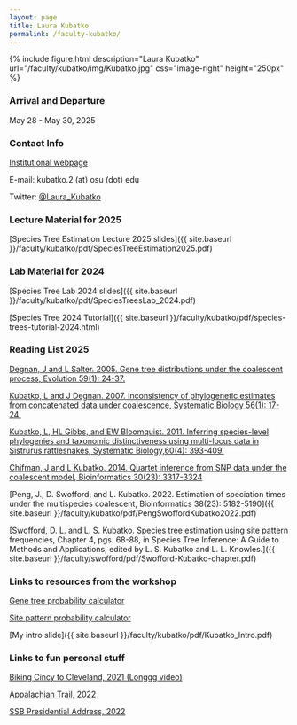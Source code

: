 ```yaml
---
layout: page
title: Laura Kubatko
permalink: /faculty-kubatko/
---
```

{% include figure.html description="Laura Kubatko" url="/faculty/kubatko/img/Kubatko.jpg" css="image-right" height="250px" %}

### Arrival and Departure

May 28 - May 30, 2025

### Contact Info

[Institutional webpage](http://www.stat.osu.edu/~lkubatko)

E-mail: kubatko.2 (at) osu (dot) edu

Twitter: [@Laura_Kubatko](https://twitter.com/Laura_Kubatko)


### Lecture Material for 2025

[Species Tree Estimation Lecture 2025 slides]({{ site.baseurl }}/faculty/kubatko/pdf/SpeciesTreeEstimation2025.pdf)


### Lab Material for 2024

[Species Tree Lab 2024 slides]({{ site.baseurl }}/faculty/kubatko/pdf/SpeciesTreesLab_2024.pdf)

[Species Tree 2024 Tutorial]({{ site.baseurl }}/faculty/kubatko/pdf/species-trees-tutorial-2024.html)


### Reading List 2025

[Degnan, J and L Salter. 2005. Gene tree distributions under the coalescent process, Evolution 59(1): 24-37.](http://www.stat.osu.edu/~lkubatko/degnan_salter2005.pdf)

[Kubatko, L and J Degnan. 2007. Inconsistency of phylogenetic estimates from concatenated data under coalescence, Systematic Biology 56(1): 17-24.](http://www.stat.osu.edu/~lkubatko/kubatko_degnan2007.pdf)

[Kubatko, L, HL Gibbs, and EW Bloomquist. 2011. Inferring species-level phylogenies and taxonomic distinctiveness using multi-locus data in Sistrurus rattlesnakes, Systematic Biology,60(4): 393-409.](http://www.stat.osu.edu/~lkubatko/Kubatkoetal2011.pdf)

[Chifman, J and L Kubatko. 2014. Quartet inference from SNP data under the coalescent model, Bioinformatics  30(23): 3317-3324](http://www.stat.osu.edu/~lkubatko/Chifman_Kubatko2014.pdf)

[Peng, J., D. Swofford, and L. Kubatko. 2022. Estimation of speciation times under the multispecies coalescent, Bioinformatics 38(23): 5182-5190]({{ site.baseurl }}/faculty/kubatko/pdf/PengSwoffordKubatko2022.pdf)

[Swofford, D. L. and L. S. Kubatko. Species tree estimation using site pattern frequencies, Chapter 4, pgs. 68-88, in Species Tree Inference: A Guide to Methods and Applications, edited by L. S. Kubatko and L. L. Knowles.]({{ site.baseurl }}/faculty/swofford/pdf/Swofford-Kubatko-chapter.pdf)


### Links to resources from the workshop

[Gene tree probability calculator](https://lkubatko.shinyapps.io/GeneTreeProbs/)

[Site pattern probability calculator](https://lkubatko.shinyapps.io/SitePatternsProbs/)

[My intro slide]({{ site.baseurl }}/faculty/kubatko/pdf/Kubatko_Intro.pdf)


### Links to fun personal stuff

[Biking Cincy to Cleveland, 2021 (Longgg video)](https://www.youtube.com/watch?v=OpgekuVY9jQ&list=PLaXY65TaQNaby4sMi-s64RrfolroW2bCp)

[Appalachian Trail, 2022](https://www.youtube.com/watch?v=cgd3U9HGnDc&list=PLaXY65TaQNaby4sMi-s64RrfolroW2bCp&index=2)

[SSB Presidential Address, 2022](https://www.youtube.com/watch?v=PYEQdeNu51k)


